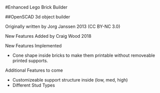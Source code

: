 

#Enhanced Lego Brick Builder 

##OpenSCAD 3d object builder

Originally written by Jorg Janssen 2013 (CC BY-NC 3.0) 

New Features Added by Craig Wood 2018 

New Features Implemented
 * Cone shape inside bricks to make them printable without removeable printed supports.

Additional Features to come
 * Customizeable support structure inside (low, med, high)
 * Different Stud Types


